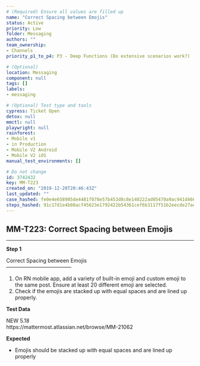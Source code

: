 ```yaml
---
# (Required) Ensure all values are filled up
name: "Correct Spacing between Emojis"
status: Active
priority: Low
folder: Messaging
authors: ""
team_ownership: 
- Channels
priority_p1_to_p4: P3 - Deep Functions (Do extensive scenarios work?)

# (Optional)
location: Messaging
component: null
tags: []
labels: 
- messaging

# (Optional) Test type and tools
cypress: Ticket Open
detox: null
mmctl: null
playwright: null
rainforest: 
- Mobile v1
- in Production
- Mobile V2 Android
- Mobile V2 iOS
manual_test_environments: []

# Do not change
id: 3742432
key: MM-T223
created_on: "2019-12-20T20:46:43Z"
last_updated: ""
case_hashed: fe0e4e658905de4481f078e57b453d8c8e140222ad05470a9ac941d466f69e738b4289982e09e0d83556bffa736b7230
steps_hashed: 91c17d1e4b80acf45623e1792422b54361cef6b3117f51b2eecde27aebf0d4af937d4030b870e67286fd9296d8588d87
---
```


<!-- (Auto-generated) Based on frontmatter's "key" and "name" -->

## MM-T223: Correct Spacing between Emojis

---

**Step 1**

Correct Spacing between Emojis\
–––––––––––––––––––––––––

1. On RN mobile app, add a variety of built-in emoji and custom emoji to the same post. Ensure at least 20 different emoji are selected.
2. Check if the emojis are stacked up with equal spaces and are lined up properly.

**Test Data**

NEW 5.18\
https\://mattermost.atlassian.net/browse/MM-21062

**Expected**

- Emojis should be stacked up with equal spaces and are lined up properly
